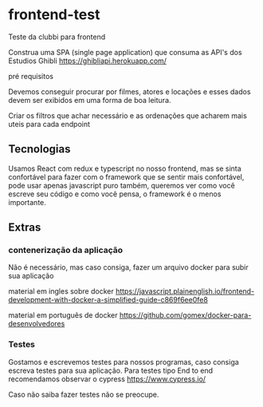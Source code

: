 # frontend-test
Teste da clubbi para frontend

Construa uma SPA (single page application) que consuma as API's dos Estudios Ghibli https://ghibliapi.herokuapp.com/

pré requisitos

Devemos conseguir procurar por filmes, atores e locações e esses dados devem ser exibidos em uma forma de boa leitura.

Criar os filtros que achar necessário e as ordenações que acharem mais uteis para cada endpoint


## Tecnologias

Usamos React com redux e typescript no nosso frontend, mas se sinta confortável para fazer com o framework que se sentir mais confortável, pode usar apenas javascript puro também, queremos ver como você escreve seu código e como você pensa, o framework é o menos importante.

## Extras


### contenerização da aplicação

Não é necessário, mas caso consiga, fazer um arquivo docker para subir sua aplicação


material em ingles sobre docker
https://javascript.plainenglish.io/frontend-development-with-docker-a-simplified-guide-c869f6ee0fe8


material em português de docker
https://github.com/gomex/docker-para-desenvolvedores


### Testes
Gostamos e escrevemos testes para nossos programas, caso consiga escreva testes para sua aplicação.
Para testes tipo End to end recomendamos observar o cypress https://www.cypress.io/

Caso não saiba fazer testes não se preocupe.
